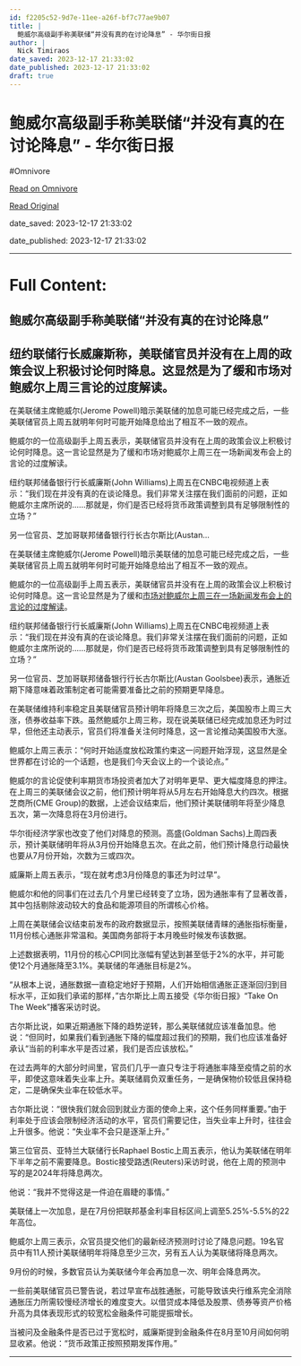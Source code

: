 ```yaml
---
id: f2205c52-9d7e-11ee-a26f-bf7c77ae9b07
title: |
  鲍威尔高级副手称美联储“并没有真的在讨论降息” - 华尔街日报
author: |
  Nick Timiraos
date_saved: 2023-12-17 21:33:02
date_published: 2023-12-17 21:33:02
draft: true
---
```


# 鲍威尔高级副手称美联储“并没有真的在讨论降息” - 华尔街日报
#Omnivore

[Read on Omnivore](https://omnivore.app/me/-18c7c07561d)

[Read Original](https://cn.wsj.com/amp/articles/%E9%B2%8D%E5%A8%81%E5%B0%94%E9%AB%98%E7%BA%A7%E5%89%AF%E6%89%8B%E7%A7%B0%E7%BE%8E%E8%81%94%E5%82%A8-%E5%B9%B6%E6%B2%A1%E6%9C%89%E7%9C%9F%E7%9A%84%E5%9C%A8%E8%AE%A8%E8%AE%BA%E9%99%8D%E6%81%AF-58dd67e3)

date_saved: 2023-12-17 21:33:02

date_published: 2023-12-17 21:33:02

--- 

# Full Content: 

##  鲍威尔高级副手称美联储“并没有真的在讨论降息”

## 纽约联储行长威廉斯称，美联储官员并没有在上周的政策会议上积极讨论何时降息。这显然是为了缓和市场对鲍威尔上周三言论的过度解读。

在美联储主席鲍威尔(Jerome Powell)暗示美联储的加息可能已经完成之后，一些美联储官员上周五就明年何时可能开始降息给出了相互不一致的观点。

鲍威尔的一位高级副手上周五表示，美联储官员并没有在上周的政策会议上积极讨论何时降息。这一言论显然是为了缓和市场对鲍威尔上周三在一场新闻发布会上的言论的过度解读。

纽约联邦储备银行行长威廉斯(John Williams)上周五在CNBC电视频道上表示：“我们现在并没有真的在谈论降息。我们非常关注摆在我们面前的问题，正如鲍威尔主席所说的......那就是，你们是否已经将货币政策调整到具有足够限制性的立场？”

另一位官员、芝加哥联邦储备银行行长古尔斯比(Austan...

在美联储主席鲍威尔(Jerome Powell)暗示美联储的加息可能已经完成之后，一些美联储官员上周五就明年何时可能开始降息给出了相互不一致的观点。

鲍威尔的一位高级副手上周五表示，美联储官员并没有在上周的政策会议上积极讨论何时降息。这一言论显然是为了缓和[市场对鲍威尔上周三在一场新闻发布会上的言论的过度解读](https://cn.wsj.com/articles/CN-FED-20231214071258)。

纽约联邦储备银行行长威廉斯(John Williams)上周五在CNBC电视频道上表示：“我们现在并没有真的在谈论降息。我们非常关注摆在我们面前的问题，正如鲍威尔主席所说的......那就是，你们是否已经将货币政策调整到具有足够限制性的立场？”

另一位官员、芝加哥联邦储备银行行长古尔斯比(Austan Goolsbee)表示，通胀近期下降意味着政策制定者可能需要准备比之前的预期更早降息。

在美联储维持利率稳定且美联储官员预计明年将降息三次之后，美国股市上周三大涨，债券收益率下跌。虽然鲍威尔上周三称，现在说美联储已经完成加息还为时过早，但他还主动表示，官员们将准备关注何时降息，这一言论推动美国股市大涨。

鲍威尔上周三表示：“何时开始适度放松政策约束这一问题开始浮现，这显然是全世界都在讨论的一个话题，也是我们今天会议上的一个谈论点。”

鲍威尔的言论促使利率期货市场投资者加大了对明年更早、更大幅度降息的押注。在上周三的美联储会议之前，他们预计明年将从5月左右开始降息大约四次。根据芝商所(CME Group)的数据，上述会议结束后，他们预计美联储明年将至少降息五次，第一次降息将在3月份进行。

华尔街经济学家也改变了他们对降息的预测。高盛(Goldman Sachs)上周四表示，预计美联储明年将从3月份开始降息五次。在此之前，他们预计降息行动最快也要从7月份开始，次数为三或四次。

威廉斯上周五表示，“现在就考虑3月份降息的事还为时过早”。

鲍威尔和他的同事们在过去几个月里已经转变了立场，因为通胀率有了显著改善，其中包括剔除波动较大的食品和能源项目的所谓核心价格。

上周在美联储会议结束前发布的政府数据显示，按照美联储青睐的通胀指标衡量，11月份核心通胀非常温和。美国商务部将于本月晚些时候发布该数据。

上述数据表明，11月份的核心CPI同比涨幅有望达到甚至低于2%的水平，并可能使12个月通胀降至3.1%。美联储的年通胀目标是2%。

“从根本上说，通胀数据一直稳定地好于预期，人们开始相信通胀正逐渐回归到目标水平，正如我们承诺的那样，”古尔斯比上周五接受《华尔街日报》“Take On The Week”播客采访时说。

古尔斯比说，如果近期通胀下降的趋势逆转，那么美联储就应该准备加息。他说：“但同时，如果我们看到通胀下降的幅度超过我们的预期，我们也应该准备好承认“当前的利率水平是否过紧，我们是否应该放松。”

在过去两年的大部分时间里，官员们几乎一直只专注于将通胀率降至疫情之前的水平，即使这意味着失业率上升。美联储肩负双重任务，一是确保物价较低且保持稳定，二是确保失业率在较低水平。

古尔斯比说：“很快我们就会回到就业方面的使命上来，这个任务同样重要。”由于利率处于应该会限制经济活动的水平，官员们需要记住，当失业率上升时，往往会上升很多。他说：“失业率不会只是逐渐上升。”

第三位官员、亚特兰大联储行长Raphael Bostic上周五表示，他认为美联储在明年下半年之前不需要降息。Bostic接受路透(Reuters)采访时说，他在上周的预测中写的是2024年将降息两次。

他说：“我并不觉得这是一件迫在眉睫的事情。”

美联储上一次加息，是在7月份把联邦基金利率目标区间上调至5.25%-5.5%的22年高位。

鲍威尔上周三表示，众官员提交他们的最新经济预测时讨论了降息问题。19名官员中有11人预计美联储明年将降息至少三次，另有五人认为美联储将降息两次。

9月份的时候，多数官员认为美联储今年会再加息一次、明年会降息两次。

一些前美联储官员已警告说，若过早宣布战胜通胀，可能导致该央行维系完全消除通胀压力所需较慢经济增长的难度变大。以借贷成本降低及股票、债券等资产价格升高为具体表现形式的较宽松金融条件可能提振增长。

当被问及金融条件是否已过于宽松时，威廉斯提到金融条件在8月至10月间如何明显收紧。他说：“货币政策正按照预期发挥作用。”

---

